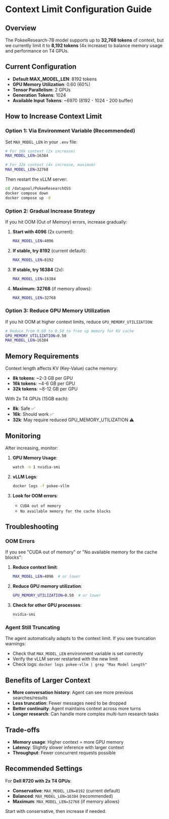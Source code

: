 # Context Limit Configuration Guide

## Overview

The PokeeResearch-7B model supports up to **32,768 tokens** of context, but we currently limit it to **8,192 tokens** (4x increase) to balance memory usage and performance on T4 GPUs.

## Current Configuration

- **Default MAX_MODEL_LEN**: 8192 tokens
- **GPU Memory Utilization**: 0.60 (60%)
- **Tensor Parallelism**: 2 GPUs
- **Generation Tokens**: 1024
- **Available Input Tokens**: ~6970 (8192 - 1024 - 200 buffer)

## How to Increase Context Limit

### Option 1: Via Environment Variable (Recommended)

Set `MAX_MODEL_LEN` in your `.env` file:

```bash
# For 16k context (2x increase)
MAX_MODEL_LEN=16384

# For 32k context (4x increase, maximum)
MAX_MODEL_LEN=32768
```

Then restart the vLLM server:

```bash
cd /datapool/PokeeResearchOSS
docker compose down
docker compose up -d
```

### Option 2: Gradual Increase Strategy

If you hit OOM (Out of Memory) errors, increase gradually:

1. **Start with 4096** (2x current):
   ```bash
   MAX_MODEL_LEN=4096
   ```

2. **If stable, try 8192** (current default):
   ```bash
   MAX_MODEL_LEN=8192
   ```

3. **If stable, try 16384** (2x):
   ```bash
   MAX_MODEL_LEN=16384
   ```

4. **Maximum: 32768** (if memory allows):
   ```bash
   MAX_MODEL_LEN=32768
   ```

### Option 3: Reduce GPU Memory Utilization

If you hit OOM at higher context limits, reduce `GPU_MEMORY_UTILIZATION`:

```bash
# Reduce from 0.60 to 0.50 to free up memory for KV cache
GPU_MEMORY_UTILIZATION=0.50
MAX_MODEL_LEN=16384
```

## Memory Requirements

Context length affects KV (Key-Value) cache memory:

- **8k tokens**: ~2-3 GB per GPU
- **16k tokens**: ~4-6 GB per GPU
- **32k tokens**: ~8-12 GB per GPU

With 2x T4 GPUs (15GB each):
- **8k**: Safe ✅
- **16k**: Should work ✅
- **32k**: May require reduced GPU_MEMORY_UTILIZATION ⚠️

## Monitoring

After increasing, monitor:

1. **GPU Memory Usage**:
   ```bash
   watch -n 1 nvidia-smi
   ```

2. **vLLM Logs**:
   ```bash
   docker logs -f pokee-vllm
   ```

3. **Look for OOM errors**:
   - `CUDA out of memory`
   - `No available memory for the cache blocks`

## Troubleshooting

### OOM Errors

If you see "CUDA out of memory" or "No available memory for the cache blocks":

1. **Reduce context limit**:
   ```bash
   MAX_MODEL_LEN=4096  # or lower
   ```

2. **Reduce GPU memory utilization**:
   ```bash
   GPU_MEMORY_UTILIZATION=0.50  # or lower
   ```

3. **Check for other GPU processes**:
   ```bash
   nvidia-smi
   ```

### Agent Still Truncating

The agent automatically adapts to the context limit. If you see truncation warnings:

- Check that `MAX_MODEL_LEN` environment variable is set correctly
- Verify the vLLM server restarted with the new limit
- Check logs: `docker logs pokee-vllm | grep "Max Model Length"`

## Benefits of Larger Context

- **More conversation history**: Agent can see more previous searches/results
- **Less truncation**: Fewer messages need to be dropped
- **Better continuity**: Agent maintains context across more turns
- **Longer research**: Can handle more complex multi-turn research tasks

## Trade-offs

- **Memory usage**: Higher context = more GPU memory
- **Latency**: Slightly slower inference with larger context
- **Throughput**: Fewer concurrent requests possible

## Recommended Settings

For **Dell R720 with 2x T4 GPUs**:

- **Conservative**: `MAX_MODEL_LEN=8192` (current default)
- **Balanced**: `MAX_MODEL_LEN=16384` (recommended)
- **Maximum**: `MAX_MODEL_LEN=32768` (if memory allows)

Start with conservative, then increase if needed.

